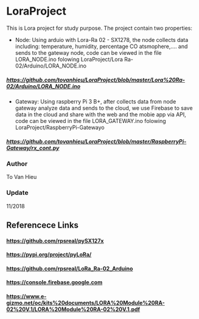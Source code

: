 # LoraProject
This is Lora project for study purpose.
The project contain two properties:
+ Node: Using arduio with Lora-Ra 02 - SX1278, the node collects data including: temperature, humidity, percentage CO atsmophere,.... and sends to the gateway node, code can be viewed in the file LORA_NODE.ino folowing LoraProject/Lora Ra-02/Arduino/LORA_NODE.ino
##### https://github.com/tovanhieu/LoraProject/blob/master/Lora%20Ra-02/Arduino/LORA_NODE.ino 
+ Gateway: Using raspberry Pi 3 B+, after collects data from node gateway analyze data and sends to the cloud, we use Firebase to save data in the cloud and share with the web and the mobie app via API, code can be viewed in the file LORA_GATEWAY.ino folowing LoraProject/RaspberryPi-Gatewayo
##### https://github.com/tovanhieu/LoraProject/blob/master/RaspberryPi-Gateway/rx_cont.py

### Author 
To Van Hieu
### Update 
11/2018
## Referencece Links
#### https://github.com/rpsreal/pySX127x
#### https://pypi.org/project/pyLoRa/
#### https://github.com/rpsreal/LoRa_Ra-02_Arduino
#### https://console.firebase.google.com
#### https://www.e-gizmo.net/oc/kits%20documents/LORA%20Module%20RA-02%20V.1/LORA%20Module%20RA-02%20V.1.pdf
